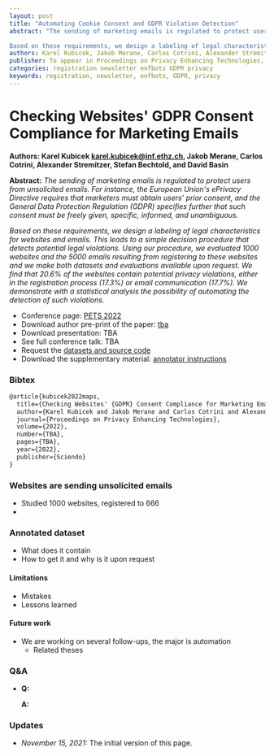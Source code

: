 ```yaml
---
layout: post
title: "Automating Cookie Consent and GDPR Violation Detection"
abstract: "The sending of marketing emails is regulated to protect users from unsolicited emails. For instance, the European Union's ePrivacy Directive requires that marketers must obtain users' prior consent, and the General Data Protection Regulation (GDPR) specifies further that such consent must be freely given, specific, informed, and unambiguous.

Based on these requirements, we design a labeling of legal characteristics for websites and emails. This leads to a simple decision procedure that detects potential legal violations. Using our procedure, we evaluated 1000 websites and the 5000 emails resulting from registering to these websites and we make both datasets and evaluations available upon request. We find that 20.6% of the websites contain potential privacy violations, either in the registration process (17.3%) or email communication (17.7%). We demonstrate with a statistical analysis the possibility of automating the detection of such violations."
authors: Karel Kubicek, Jakob Merane, Carlos Cotrini, Alexander Stremitzer, Stefan Bechtold, David Basin
publisher: To appear in Proceedings on Privacy Enhancing Technologies, PETS, 2022.
categories: registration newsletter enfbots GDPR privacy
keywords: registration, newsletter, enfbots, GDPR, privacy
---
```


# Checking Websites' GDPR Consent Compliance for Marketing Emails

**Authors: Karel Kubicek <karel.kubicek@inf.ethz.ch>, Jakob Merane, Carlos Cotrini, Alexander Stremitzer, Stefan Bechtold, and David Basin**

**Abstract:** *The sending of marketing emails is regulated to protect users from unsolicited emails. For instance, the European Union's ePrivacy Directive requires that marketers must obtain users' prior consent, and the General Data Protection Regulation (GDPR) specifies further that such consent must be freely given, specific, informed, and unambiguous.*

*Based on these requirements, we design a labeling of legal characteristics for websites and emails. This leads to a simple decision procedure that detects potential legal violations. Using our procedure, we evaluated 1000 websites and the 5000 emails resulting from registering to these websites and we make both datasets and evaluations available upon request. We find that 20.6% of the websites contain potential privacy violations, either in the registration process (17.3%) or email communication (17.7%). We demonstrate with a statistical analysis the possibility of automating the detection of such violations.*

* Conference page: [PETS 2022](https://petsymposium.org/2022/paperlist.php)
* Download author pre-print of the paper: [tba]()
* Download presentation: TBA
* See full conference talk: TBA
* Request the [datasets and source code](https://forms.gle/dTGpfs5vKqdLz8sQ7)
* Download the supplementary material: [annotator instructions]()

### Bibtex

```latex
@article{kubicek2022maps,
  title={Checking Websites' {GDPR} Consent Compliance for Marketing Emails},
  author={Karel Kubicek and Jakob Merane and Carlos Cotrini and Alexander Stremitzer and Stefan Bechtold and David Basin},
  journal={Proceedings on Privacy Enhancing Technologies},
  volume={2022},
  number={TBA},
  pages={TBA},
  year={2022},
  publisher={Sciendo}
}
```

### Websites are sending unsolicited emails

* Studied 1000 websites, registered to 666
* 

### Annotated dataset

* What does it contain
* How to get it and why is it upon request

#### Limitations

* Mistakes
* Lessons learned

#### Future work

* We are working on several follow-ups, the major is automation
  * Related theses


### Q&A

* **Q:** 

  **A:** 

### Updates

* *November 15, 2021:* The initial version of this page.
